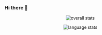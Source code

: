 ### Hi there 👋
<div align=center>

![overall stats](https://github-readme-stats.vercel.app/api?username=jhojin7&theme=highcontrast&hide_rank=true)

![language stats](https://github-readme-stats.vercel.app/api/top-langs/?username=jhojin7&langs_count=10&layout=donut&theme=highcontrast)
</div>
<!--
**jhojin7/jhojin7** is a ✨ _special_ ✨ repository because its `README.md` (this file) appears on your GitHub profile.

Here are some ideas to get you started:

- 🔭 I’m currently working on ...
- 🌱 I’m currently learning ...
- 👯 I’m looking to collaborate on ...
- 🤔 I’m looking for help with ...
- 💬 Ask me about ...
- 📫 How to reach me: ...
- 😄 Pronouns: ...
- ⚡ Fun fact: ...
-->

